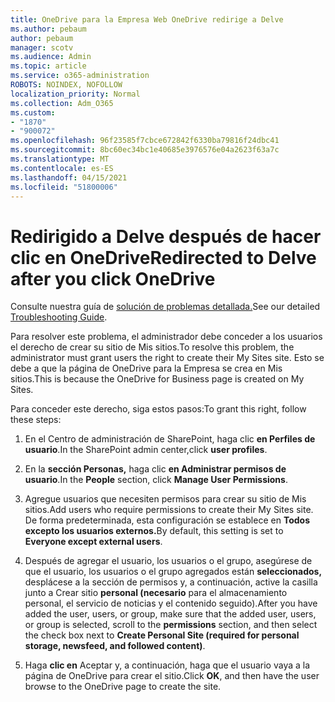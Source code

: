 ```yaml
---
title: OneDrive para la Empresa Web OneDrive redirige a Delve
ms.author: pebaum
author: pebaum
manager: scotv
ms.audience: Admin
ms.topic: article
ms.service: o365-administration
ROBOTS: NOINDEX, NOFOLLOW
localization_priority: Normal
ms.collection: Adm_O365
ms.custom:
- "1870"
- "900072"
ms.openlocfilehash: 96f23585f7cbce672842f6330ba79816f24dbc41
ms.sourcegitcommit: 8bc60ec34bc1e40685e3976576e04a2623f63a7c
ms.translationtype: MT
ms.contentlocale: es-ES
ms.lasthandoff: 04/15/2021
ms.locfileid: "51800006"
---
```

# <a name="redirected-to-delve-after-you-click-onedrive"></a><span data-ttu-id="28d77-102">Redirigido a Delve después de hacer clic en OneDrive</span><span class="sxs-lookup"><span data-stu-id="28d77-102">Redirected to Delve after you click OneDrive</span></span>

<span data-ttu-id="28d77-103">Consulte nuestra guía de [solución de problemas detallada.](https://docs.microsoft.com/sharepoint/support/sites/troubleshooting-guide-for-sites-stopped-at-provisioning)</span><span class="sxs-lookup"><span data-stu-id="28d77-103">See our detailed [Troubleshooting Guide](https://docs.microsoft.com/sharepoint/support/sites/troubleshooting-guide-for-sites-stopped-at-provisioning).</span></span>

<span data-ttu-id="28d77-104">Para resolver este problema, el administrador debe conceder a los usuarios el derecho de crear su sitio de Mis sitios.</span><span class="sxs-lookup"><span data-stu-id="28d77-104">To resolve this problem, the administrator must grant users the right to create their My Sites site.</span></span> <span data-ttu-id="28d77-105">Esto se debe a que la página de OneDrive para la Empresa se crea en Mis sitios.</span><span class="sxs-lookup"><span data-stu-id="28d77-105">This is because the OneDrive for Business page is created on My Sites.</span></span>

<span data-ttu-id="28d77-106">Para conceder este derecho, siga estos pasos:</span><span class="sxs-lookup"><span data-stu-id="28d77-106">To grant this right, follow these steps:</span></span>

1. <span data-ttu-id="28d77-107">En el Centro de administración de SharePoint, haga clic **en Perfiles de usuario**.</span><span class="sxs-lookup"><span data-stu-id="28d77-107">In the SharePoint admin center,click **user profiles**.</span></span>

2. <span data-ttu-id="28d77-108">En la **sección Personas,** haga clic **en Administrar permisos de usuario**.</span><span class="sxs-lookup"><span data-stu-id="28d77-108">In the **People** section, click **Manage User Permissions**.</span></span>

3. <span data-ttu-id="28d77-109">Agregue usuarios que necesiten permisos para crear su sitio de Mis sitios.</span><span class="sxs-lookup"><span data-stu-id="28d77-109">Add users who require permissions to create their My Sites site.</span></span> <span data-ttu-id="28d77-110">De forma predeterminada, esta configuración se establece en **Todos excepto los usuarios externos.**</span><span class="sxs-lookup"><span data-stu-id="28d77-110">By default, this setting is set to **Everyone except external users**.</span></span>

4. <span data-ttu-id="28d77-111">Después de agregar el usuario, los usuarios o el grupo, asegúrese de que el usuario, los usuarios o el grupo agregados están **seleccionados,** desplácese a la sección de permisos y, a continuación, active la casilla junto a Crear sitio **personal (necesario** para el almacenamiento personal, el servicio de noticias y el contenido seguido).</span><span class="sxs-lookup"><span data-stu-id="28d77-111">After you have added the user, users, or group, make sure that the added user, users, or group is selected, scroll to the **permissions** section, and then select the check box next to **Create Personal Site (required for personal storage, newsfeed, and followed content)**.</span></span>

5. <span data-ttu-id="28d77-112">Haga **clic en** Aceptar y, a continuación, haga que el usuario vaya a la página de OneDrive para crear el sitio.</span><span class="sxs-lookup"><span data-stu-id="28d77-112">Click **OK**, and then have the user browse to the OneDrive page to create the site.</span></span>
